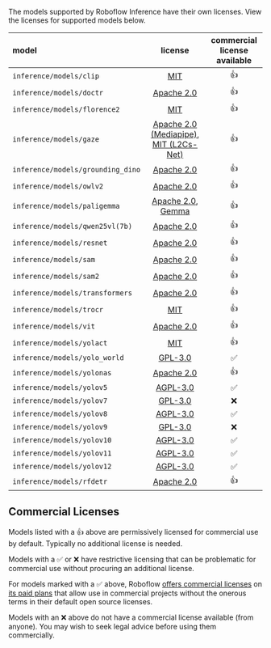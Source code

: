 The models supported by Roboflow Inference have their own licenses. View the licenses for supported models below.

| model                         |                                       license                                        | commercial license available |
|:------------------------------|:------------------------------------------------------------------------------------:|:----------------------------:|
| `inference/models/clip`           | [MIT](https://github.com/openai/CLIP/blob/main/LICENSE)                              | 👍 |
| `inference/models/doctr`          | [Apache 2.0](https://github.com/mindee/doctr/blob/main/LICENSE)                      | 👍 |
| `inference/models/florence2`      | [MIT](https://huggingface.co/microsoft/Florence-2-base/blob/main/LICENSE)            | 👍 |
| `inference/models/gaze`           | [Apache 2.0 (Mediapipe)](https://github.com/google/mediapipe/blob/master/LICENSE), [MIT (L2Cs-Net)](https://github.com/Ahmednull/L2CS-Net/blob/main/LICENSE) | 👍 |
| `inference/models/grounding_dino` | [Apache 2.0](https://github.com/IDEA-Research/GroundingDINO/blob/main/LICENSE)       | 👍 |
| `inference/models/owlv2`          | [Apache 2.0](https://github.com/google-research/scenic/blob/main/LICENSE)            | 👍 |
| `inference/models/paligemma`      | [Apache 2.0](https://github.com/google-research/big_vision/blob/main/LICENSE), [Gemma](https://ai.google.dev/gemma/terms) | 👍 |
| `inference/models/qwen25vl(7b)`   | [Apache 2.0](https://github.com/QwenLM/Qwen2.5-VL/blob/main/LICENSE)                 | 👍 |
| `inference/models/resnet`         | [Apache 2.0](https://github.com/huggingface/pytorch-image-models/blob/main/LICENSE)  | 👍 |
| `inference/models/sam`            | [Apache 2.0](https://github.com/facebookresearch/segment-anything/blob/main/LICENSE) | 👍 |
| `inference/models/sam2`           | [Apache 2.0](https://github.com/facebookresearch/sam2/blob/main/LICENSE)             | 👍 |
| `inference/models/transformers`   | [Apache 2.0](https://github.com/huggingface/transformers/blob/main/LICENSE)          | 👍 |
| `inference/models/trocr`          | [MIT](https://github.com/microsoft/unilm/blob/master/LICENSE)                        | 👍 |
| `inference/models/vit`            | [Apache 2.0](https://github.com/google-research/vision_transformer/blob/main/LICENSE)| 👍 |
| `inference/models/yolact`         | [MIT](https://github.com/dbolya/yolact/blob/master/LICENSE)                          | 👍 |
| `inference/models/yolo_world`     | [GPL-3.0](https://github.com/AILab-CVC/YOLO-World/blob/master/LICENSE)               | ✅ |
| `inference/models/yolonas`        | [Apache 2.0](https://github.com/Deci-AI/super-gradients/blob/master/LICENSE.md)      | 👍 |
| `inference/models/yolov5`         | [AGPL-3.0](https://github.com/ultralytics/yolov5/blob/master/LICENSE)                | ✅ |
| `inference/models/yolov7`         | [GPL-3.0](https://github.com/WongKinYiu/yolov7/blob/main/LICENSE.md)                 | ❌ | 
| `inference/models/yolov8`         | [AGPL-3.0](https://github.com/ultralytics/ultralytics/blob/master/LICENSE)           | ✅ |
| `inference/models/yolov9`         | [GPL-3.0](https://github.com/WongKinYiu/yolov9/blob/main/LICENSE.md)                 | ❌ |
| `inference/models/yolov10`        | [AGPL-3.0](https://github.com/THU-MIG/yolov10/blob/main/LICENSE)                     | ✅ |
| `inference/models/yolov11`        | [AGPL-3.0](https://github.com/ultralytics/ultralytics/blob/master/LICENSE)           | ✅ |
| `inference/models/yolov12`        | [AGPL-3.0](https://github.com/sunsmarterjie/yolov12?tab=AGPL-3.0-1-ov-file)          | ✅ |
| `inference/models/rfdetr`         | [Apache 2.0](https://github.com/roboflow/rf-detr/blob/main/LICENSE)                  | 👍 |

## Commercial Licenses

Models listed with a 👍 above are permissively licensed for commercial use by default. Typically no additional license is needed.

Models with a ✅ or ❌ have restrictive licensing that can be problematic for commercial use without procuring an additional license.

For models marked with a ✅ above, Roboflow [offers commercial licenses](https://roboflow.com/licensing) on [its paid plans](https://roboflow.com/pricing)
that allow use in commercial projects without the onerous terms in their default open source licenses.

Models with an ❌ above do not have a commercial license available (from anyone). You may wish to seek legal advice before using them commercially.